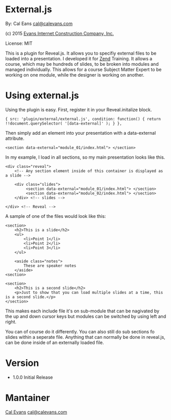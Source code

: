 # External.js
By: Cal Eans <cal@calevans.com>

(c) 2015 [Evans Internet Construction Company, Inc.](http://eicc.com)

License: MIT

This is a plugin for Reveal.js. It allows you to specifiy external files to be loaded into a presentation. I developed it for [Zend](http://zend.com) Training. It allows a course, which may be hundreds of slides, to be broken into modules and managed individually. This allows for a course Subject Matter Expert to be working on one module, while the designer is working on another. 

# Using external.js
Using the plugin is easy. First, register it in your Reveal.initalize block.

    { src: 'plugin/external/external.js', condition: function() { return !!document.querySelector( '[data-external]' ); } },

Then simply add an element into your presentation with a data-external attribute.

	<section data-external="module_01/index.html"> </section>

In my example, I load in all sections, so my main presentation looks like this.

	<div class="reveal">
		<!-- Any section element inside of this container is displayed as a slide -->

		<div class="slides">
			 <section data-external="module_01/index.html"> </section>
			 <section data-external="module_02/index.html"> </section>
		</div> <!-- slides -->

	</div> <!-- Reveal -->

A sample of one of the files would look like this:

	<section>
		<h2>This is a slide</h2>
		<ul>
			<li>Point 1</li>
			<li>Point 2</li>
			<li>Point 3</li>
		</ul>

		<aside class="notes">
			These are speaker notes
		</aside>
	<section>

	<section>
		<h2>This is a second slide</h2>
		<p>Just to show that you can load multiple slides at a time, this is a second slide.</p>
	</section>

This makes each include file it's on sub-module that can be nagivated by the up and down cursor keys but modules can be switched by using left and right. 

You can of course do it differently. You can also still do sub sections fo slides within a seperate file. Anything that can normally be done in reveal.js, can be done inside of an externally loaded file.

# Version
- 1.0.0 Initial Release

# Mantainer
[Cal Evans](https://blog.calevans.com) <cal@calevans.com>